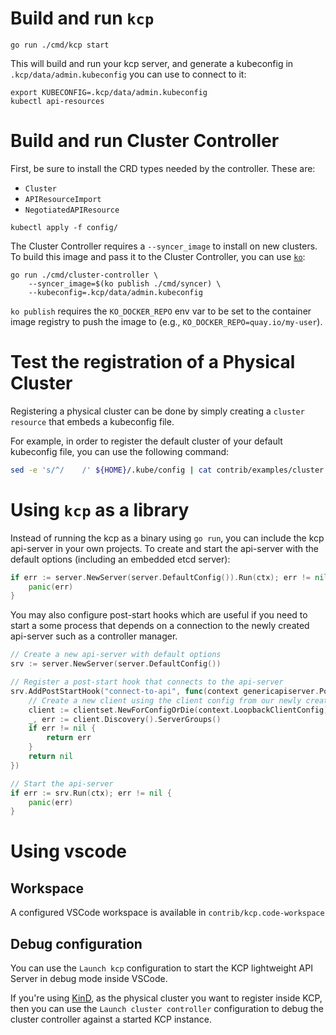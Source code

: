 # Build and run `kcp`

```
go run ./cmd/kcp start
```

This will build and run your kcp server, and generate a kubeconfig in `.kcp/data/admin.kubeconfig` you can use to connect to it:

```
export KUBECONFIG=.kcp/data/admin.kubeconfig
kubectl api-resources
```

# Build and run Cluster Controller

First, be sure to install the CRD types needed by the controller. These are:
- `Cluster`
- `APIResourceImport`
- `NegotiatedAPIResource`

```
kubectl apply -f config/
```

The Cluster Controller requires a `--syncer_image` to install on new clusters.
To build this image and pass it to the Cluster Controller, you can use [`ko`](https://github.com/google/ko):

```
go run ./cmd/cluster-controller \
    --syncer_image=$(ko publish ./cmd/syncer) \
    --kubeconfig=.kcp/data/admin.kubeconfig
```

`ko publish` requires the `KO_DOCKER_REPO` env var to be set to the container image registry to push the image to (e.g., `KO_DOCKER_REPO=quay.io/my-user`).

# Test the registration of a Physical Cluster

Registering a physical cluster can be done by simply creating a `cluster resource` that embeds a kubeconfig file.

For example, in order to register the default cluster of your default kubeconfig file, you can use the following command:

```bash
sed -e 's/^/    /' ${HOME}/.kube/config | cat contrib/examples/cluster.yaml - | kubectl apply -f -
```

# Using `kcp` as a library
Instead of running the kcp as a binary using `go run`, you can include the kcp api-server in your own projects. To create and start the api-server with the default options (including an embedded etcd server):

```go
if err := server.NewServer(server.DefaultConfig()).Run(ctx); err != nil {
    panic(err)
}
```

You may also configure post-start hooks which are useful if you need to start a some process that depends on a connection to the newly created api-server such as a controller manager.

```go
// Create a new api-server with default options
srv := server.NewServer(server.DefaultConfig())

// Register a post-start hook that connects to the api-server
srv.AddPostStartHook("connect-to-api", func(context genericapiserver.PostStartHookContext) error {
    // Create a new client using the client config from our newly created api-server
    client := clientset.NewForConfigOrDie(context.LoopbackClientConfig)
    _, err := client.Discovery().ServerGroups()
    if err != nil {
        return err
    }
    return nil
})

// Start the api-server
if err := srv.Run(ctx); err != nil {
	panic(err)
}
```

# Using vscode

## Workspace

A configured VSCode workspace is available in `contrib/kcp.code-workspace`
## Debug configuration

You can use the `Launch kcp` configuration to start the KCP lightweight API Server in debug mode inside VSCode.

If you're using [KinD](https://kind.sigs.k8s.io), as the physical cluster you want to register inside KCP,
then you can use the `Launch cluster controller` configuration to debug the cluster controller against a started KCP instance.
